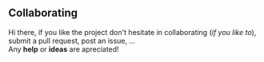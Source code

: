 ## Collaborating
Hi there, if you like the project don't hesitate in collaborating (_if you like to_), submit a pull request, post an issue, ...   
Any **help** or **ideas** are apreciated!
